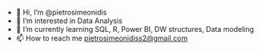 - 👋 Hi, I’m @pietrosimeonidis
- 👀 I’m interested in Data Analysis
- 🌱 I’m currently learning SQL, R, Power BI, DW structures, Data modeling
- 📫 How to reach me pietrosimeonidiss2@gmail.com

<!---
pietrosimeonidis/pietrosimeonidis is a ✨ special ✨ repository because its `README.md` (this file) appears on your GitHub profile.
You can click the Preview link to take a look at your changes.
--->

